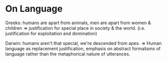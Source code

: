 ---
---

# On Language

Greeks: humans are apart from animals, men are apart from women & children
=> justification for special place in society & the world. (i.e. justification
for exploitation and domination)

Darwin: humans aren't that special, we're descended from apes.
=> Human language as replacement justification, emphasis on abstract formalisms
of language rather than the metaphorical nature of utterances.